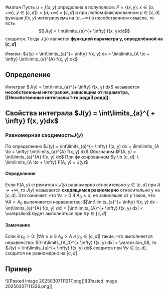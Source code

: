#матан 
Пусть $u = f(x, y)$ определена в полуполосе:
$P = \{ (x, y): \ x \in [a, + \infty), \ y \in [c, d] \} = [a, +\infty) \times [c, d]$
и при любом фиксированном $y \in [c, d]$ функция $f(x, y)$ интегрируема на $[a, +\infty)$ в несобственном смысле, то есть $$J(y) = \int\limits_{a}^{+ \infty} f(x, y)dx$$ сходится. Тогда $J(y)$ является **функцией параметра y, определённой на $[c, d]$**

Имеем:
$J(y) = \int\limits_{a}^{+ \infty} f(x, y) dx = \lim\limits_{A \to + \infty} \int\limits_{a}^{A} f(x, y) dx$

## Определение
Интеграл $J(y) = \int\limits_{a}^{+ \infty} f(x, y) dx$ называется **несобственным интегралом, зависящим от параметра, [[Несобственные интегралы 1-го рода|I рода]].**

## Свойства интеграла $J(y) = \int\limits_{a}^{ + \infty} f(x, y)dx$
### Равномерная сходимость$J(y)$
По определению $J(y) = \int\limits_{a}^{+ \infty} f(x, y) dx = \lim\limits_{A \to + \infty} \int\limits_{a}^{A} f(x, y) dx$
Обозначим $F(A, y) = \int\limits_{a}^{A} f(x, y) dx$
При фиксированном $y \in [c, d]: \ \lim\limits_{A \to + \infty} F(A, y) = J(y)$

#### Определение
Если $F(A, y)$ стремится к $J(y)$ равномерно относительно $y \in [c, d]$ при $A \to + \infty$, то $J(y)$ называется **сходящимся равномерно** относительно y на $[c, d]$. Это означает, что $\forall \varepsilon > 0 \ \exists \ A_0 \geq a$, не зависящее от $y$ такое, что $\forall A > A_0$ выполняется неравенство: $|\int\limits_{a}^{+ \infty} f(x, y) dx - \int\limits_{a}^{A} f(x, y) dx| = |\int\limits_{A}^{+ \infty} f(x, y) dx| < \varepsilon$ будет выполняться при $\forall y \in [c, d]$

#### Замечание
Если $\exists \ \varepsilon_0 > 0: \ |\forall A \geq a \ \exists \ A_0 > A \ и \ y_0 \in [c, d]|$ такие, что выполняется неравенство: $|\int\limits_{A_0}^{+ \infty} f(x, y) dx| > \varepsilon_0$, то $J(y) = \int\limits_{a}^{+ \infty} f(x, y) dx$ сходится при $\forall y \in [c, d]$, сходится не равномерно на $[c, d]$

## Пример
![[Pasted image 20250307111317.png]]![[Pasted image 20250307111326.png]]